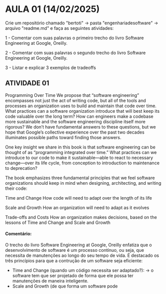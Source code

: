 # AULA 01 (14/02/2025)

Crie um repositório chamado "bertoti" -> pasta "engenhariadesoftware" -> arquivo "readme.md" e faça as seguintes atividades:

1 - Comentar com suas palavras o primeiro trecho do livro Software Engineering at Google, Oreilly. 

2 - Comentar com suas palavras o segundo trecho do livro Software Engineering at Google, Oreilly.

3 - Listar e explicar 3 exemplos de tradeoffs

## ATIVIDADE 01

Programming Over Time
We propose that “software engineering” encompasses not just the act of writing code, but all of the tools and processes an organization uses to build and maintain that code over time. What practices can a software organization introduce that will best keep its code valuable over the long term? How can engineers make a codebase more sustainable and the software engineering discipline itself more rigorous? We don’t have fundamental answers to these questions, but we hope that Google’s collective experience over the past two decades illuminates possible paths toward finding those answers.
 
One key insight we share in this book is that software engineering can be thought of as “programming integrated over time.” What practices can we introduce to our code to make it sustainable—able to react to necessary change—over its life cycle, from conception to introduction to maintenance to deprecation?
 
The book emphasizes three fundamental principles that we feel software organizations should keep in mind when designing, architecting, and writing their code:
 
Time and Change
How code will need to adapt over the length of its life
 
Scale and Growth
How an organization will need to adapt as it evolves
 
Trade-offs and Costs
How an organization makes decisions, based on the lessons of Time and Change and Scale and Growth

#### Comentário:

O trecho do livro Software Engineering at Google, Oreilly enfatiza que o desenvolvimento de software é um processo contínuo, ou seja, que necessita de manutenções ao longo do seu tempo de vida. É destacado os três princípios para que a contrução de um software seja eficiente:

- Time and Change (quando um código necessita ser adaptado?): -> o software tem que ser projetado de forma que ele possa ter manutenções de maneira inteligente.
- Scale and Growth (de que forma um software pode 
